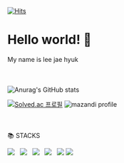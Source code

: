 [![Hits](https://hits.seeyoufarm.com/api/count/incr/badge.svg?url=https%3A%2F%2Fgithub.com%2Fleecom116&count_bg=%2391D9EA&title_bg=%239E9E9E&icon=&icon_color=%23E7E7E7&title=hits&edge_flat=false)](https://hits.seeyoufarm.com)

# Hello world! 👋
My name is lee jae hyuk  
</br>
</br>
</br>
![Anurag's GitHub stats](https://github-readme-stats.vercel.app/api?username=leecom116&show_icons=true&theme=tokyonight)

[![Solved.ac
프로필](http://mazassumnida.wtf/api/v2/generate_badge?boj=leecom116)](https://solved.ac/leecom116)
![mazandi profile](http://mazandi.herokuapp.com/api?handle=leecom116&theme=warm)
</br>
</br>
</br>
</br>
📚 STACKS
</br>
<p>
<img src="https://img.shields.io/badge/HTML5-E34F26?style=flat&logo=HTML5&logoColor=white"/></a> &nbsp
<img src="https://img.shields.io/badge/CSS3-1572B6?style=flat&logo=CSS3&logoColor=white"/></a> &nbsp
<img src="https://img.shields.io/badge/JavaScript-F7DF1E?style=flat&logo=JavaScript&logoColor=white"/></a> &nbsp
<img src="https://img.shields.io/badge/Java-006272?style=flat&logo=Java&logoColor=white"/> &nbsp
<img src="https://img.shields.io/badge/C-A8B9CC?style=flat&logo=C&logoColor=white"/>
<img src="https://img.shields.io/badge/Python-3776AB?style=flat&logo=appveyor&logo=Python&logoColor=white&logo=Python&logoColor=white">
